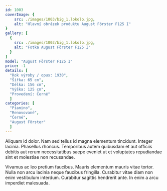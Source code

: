 ```yaml
---
id: 1003
coverImage: {
    src: ./images/1003/big_1.lokolo.jpg,
    alt: "Hlavní obrázek produktu August Förster F125 I"
}
gallery: [
  {
    src: ./images/1003/big_1.lokolo.jpg,
    alt: "Fotka August Förster F125 I"
  }
]
model: "August Förster F125 I"
price: -1
details: [
  "Rok výroby / opus: 1930",
  "Šířka: 65 cm",
  "Délka: 156 cm",
  "Výška: 125 cm",
  "Provedení: Černé"
  ]
categories: [
  "Pianino",
  "Renovované",
  "Černé",
  "August Förster"
  ]
---
```


Aliquam id dolor. Nam sed tellus id magna elementum tincidunt. Integer lacinia. Phasellus rhoncus. Temporibus autem quibusdam et aut officiis debitis aut rerum necessitatibus saepe eveniet ut et voluptates repudiandae sint et molestiae non recusandae.

Vivamus ac leo pretium faucibus. Mauris elementum mauris vitae tortor. Nulla non arcu lacinia neque faucibus fringilla. Curabitur vitae diam non enim vestibulum interdum. Curabitur sagittis hendrerit ante. In enim a arcu imperdiet malesuada.